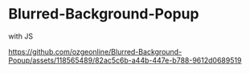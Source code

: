 # Blurred-Background-Popup
 with JS


https://github.com/ozgeonline/Blurred-Background-Popup/assets/118565489/82ac5c6b-a44b-447e-b788-9612d0689519


